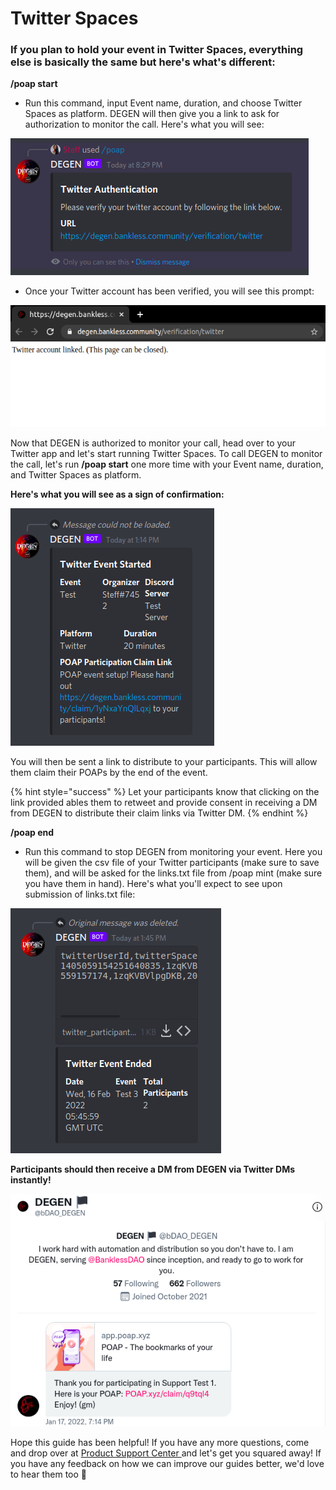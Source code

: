 # Twitter Spaces

### If you plan to hold your event in Twitter Spaces, everything else is basically the same but here's what's different:



**/poap start**

* Run this command, input Event name, duration, and choose Twitter Spaces as platform. DEGEN will then give you a link to ask for authorization to monitor the call. Here's what you will see:

![UPON CLICKING THIS, YOU'LL BE REDIRECTED TO TWITTER](<../.gitbook/assets/Screenshot from 2022-02-16 20-29-46.png>)

* Once your Twitter account has been verified, you will see this prompt:

![YOU MAY CLOSE JUST CLOSE THIS TAB](<../.gitbook/assets/Screenshot from 2022-02-16 20-33-49.png>)

Now that DEGEN is authorized to monitor your call, head over to your Twitter app and let's start running Twitter Spaces. To call DEGEN to monitor the call, let's run **/poap start** one more time with your Event name, duration, and Twitter Spaces as platform.



**Here's what you will see as a sign of confirmation:**

![SEND THE PROVIDED LINK FOR PARTICIPANTS TO RETWEET](<../.gitbook/assets/Screenshot from 2022-02-16 20-37-51.png>)

You will then be sent a link to distribute to your participants. This will allow them claim their POAPs by the end of the event.

{% hint style="success" %}
Let your participants know that clicking on the link provided ables them to retweet and provide consent in receiving a DM from DEGEN to distribute their claim links via Twitter DM.
{% endhint %}

**/poap end**

* Run this command to stop DEGEN from monitoring your event. Here you will be given the csv file of your Twitter participants (make sure to save them), and will be asked for the links.txt file from /poap mint (make sure you have them in hand). Here's what you'll expect to see upon submission of links.txt file:

![](<../.gitbook/assets/Screenshot from 2022-02-16 20-46-05.png>)

**Participants should then receive a DM from DEGEN via Twitter DMs instantly!**



![](<../.gitbook/assets/Screenshot from 2022-02-19 21-11-05 (2).png>)



Hope this guide has been helpful! If you have any more questions, come and drop over at [Product Support Center ](https://discord.gg/7tVcuP54gt)and let's get you squared away! If you have any feedback on how we can improve our guides better, we'd love to hear them too 💛









